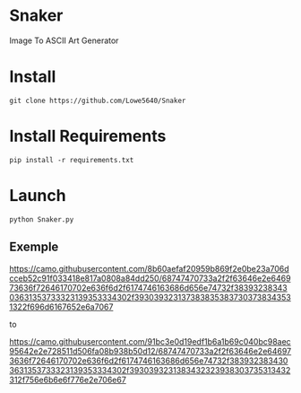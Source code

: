# Snaker
Image To ASCII Art Generator
# Install
`git clone https://github.com/Lowe5640/Snaker`
# Install Requirements
`pip install -r requirements.txt`
# Launch
`python Snaker.py`
## Exemple

https://camo.githubusercontent.com/8b60aefaf20959b869f2e0be23a706dcceb52c91f033418e817a0808a84dd250/68747470733a2f2f63646e2e646973636f72646170702e636f6d2f6174746163686d656e74732f3839323834303631353733323139353334302f3930393231373838353837303738343531322f696d6167652e6a7067

to 

https://camo.githubusercontent.com/91bc3e0d19edf1b6a1b69c040bc98aec95642e2e728511d506fa08b938b50d12/68747470733a2f2f63646e2e646973636f72646170702e636f6d2f6174746163686d656e74732f3839323834303631353733323139353334302f3930393231383432323938303735313432312f756e6b6e6f776e2e706e67
